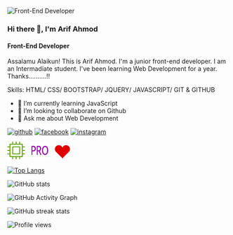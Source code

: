 ![Front-End Developer](https://avatars.githubusercontent.com/u/95163531?s=400&u=078d2437bd4e710950558da842da422d8b7402a4&v=4)

### Hi there 👋, I'm Arif Ahmod
#### Front-End Developer


Assalamu Alaikun! This is Arif Ahmod. I'm a junior front-end developer. I am an Intermadiate student. I've been learning Web Development for a year. Thanks..........!!

Skills: HTML/ CSS/ BOOTSTRAP/ JQUERY/ JAVASCRIPT/ GIT & GITHUB

- 🌱 I’m currently learning JavaScript 
- 👯 I’m looking to collaborate on Github 
- 💬 Ask me about Web Development 


[<img src='https://cdn.jsdelivr.net/npm/simple-icons@3.0.1/icons/github.svg' alt='github' height='40'>](https://github.com/Arif-Ahmod98)  [<img src='https://cdn.jsdelivr.net/npm/simple-icons@3.0.1/icons/facebook.svg' alt='facebook' height='40'>](https://www.facebook.com/arif.ahmod.399)  [<img src='https://cdn.jsdelivr.net/npm/simple-icons@3.0.1/icons/instagram.svg' alt='instagram' height='40'>](https://www.instagram.com/arif.ahmod.5038/)  

<a href='https://docs.github.com/en/developers'><img src='https://raw.githubusercontent.com/acervenky/animated-github-badges/master/assets/devbadge.gif' width='40' height='40'></a> <a href='https://github.com/pricing'><img src='https://raw.githubusercontent.com/acervenky/animated-github-badges/master/assets/pro.gif' width='40' height='40'></a> <a href='https://docs.github.com/en/github/supporting-the-open-source-community-with-github-sponsors'><img src='https://raw.githubusercontent.com/acervenky/animated-github-badges/master/assets/sponsorbadge.gif' width='35' height='35'></a> 

[![Top Langs](https://github-readme-stats.vercel.app/api/top-langs/?username=Arif-Ahmod98)](https://github.com/anuraghazra/github-readme-stats)

![GitHub stats](https://github-readme-stats.vercel.app/api?username=Arif-Ahmod98&show_icons=true&count_private=true)  

![GitHub Activity Graph](https://activity-graph.herokuapp.com/graph?username=Arif-Ahmod98)  

![GitHub streak stats](https://github-readme-streak-stats.herokuapp.com/?user=Arif-Ahmod98)  

![Profile views](https://gpvc.arturio.dev/Arif-Ahmod98)  
